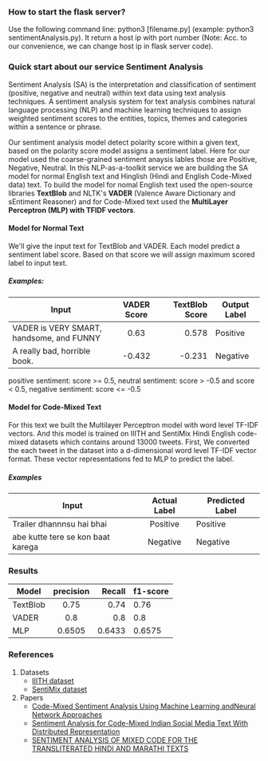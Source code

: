 ### How to start the flask server?

Use the following command line: python3 [filename.py] (example: python3 sentimentAnalysis.py). It return a host ip with port number (Note: Acc. to our convenience, we can change host ip in flask server code).


### Quick start about our service Sentiment Analysis

Sentiment Analysis (SA) is the interpretation and classification of sentiment (positive, negative and neutral) within text data using text analysis techniques. A sentiment analysis system for text analysis combines natural language processing (NLP) and machine learning techniques to assign weighted sentiment scores to the entities, topics, themes and categories within a sentence or phrase.

Our sentiment analysis model detect polarity score within a given text, based on the polarity score model assigns a sentiment label. Here for our model used the coarse-grained sentiment anaysis lables those are Positive, Negative, Neutral. In this NLP-as-a-toolkit service we are building the SA model for normal English text and Hinglish (Hindi and English Code-Mixed data) text. To build the model for nomal English text used the open-source libraries **TextBlob** and NLTK's **VADER** (Valence Aware Dictionary and sEntiment Reasoner) and for Code-Mixed text used the **MultiLayer Perceptron (MLP) with TFIDF vectors**.


#### Model for Normal Text

We'll give the input text for TextBlob and VADER. Each model predict a sentiment label score. Based on that score we will assign maximum scored label to input text.

##### Examples: 
  | Input       | VADER Score      | TextBlob Score  | Output Label |
  | ------------- |:-------------:| -----:| -----------|
  | VADER is VERY SMART, handsome, and FUNNY   | 0.63 | 0.578 | Positive |
  | A really bad, horrible book.      |  -0.432 |  -0.231 | Negative |
  
  positive sentiment: score >= 0.5,
  neutral sentiment:  score > -0.5 and score < 0.5,
  negative sentiment: score <= -0.5
  
#### Model for Code-Mixed Text

For this text we built the Multilayer Perceptron model with word level TF-IDF vectors. And this model is trained on IIITH and SentiMix Hindi English code-mixed datasets which contains around 13000 tweets. First, We converted the each tweet in the dataset into a d-dimensional word level TF-IDF vector format. These vector representations fed to MLP to predict the label. 

##### Examples
 | Input       | Actual Label      | Predicted Label  |
  | ------------- |:-------------:| -----------|
  | Trailer dhannnsu hai bhai   | Positive | Positive |
  | abe kutte tere se kon baat karega |  Negative | Negative |

### Results

| Model        | precision      | Recall  | f1-score |
| ------------- |:-------------:| -----:| -----------|
| TextBlob      | 0.75 | 0.74 | 0.76
| VADER      | 0.8      |  0.8 |  0.8 |
| MLP | 0.6505 | 0.6433 | 0.6575 |


### References
  1. Datasets
     - [IIITH dataset](https://github.com/drimpossible/Sub-word-LSTM/tree/master/Data)
     - [SentiMix dataset](https://competitions.codalab.org/competitions/20654)
  2. Papers
     - [Code-Mixed Sentiment Analysis Using Machine Learning andNeural Network Approaches](https://arxiv.org/pdf/1808.03299.pdf)
     - [Sentiment Analysis for Code-Mixed Indian Social Media Text With Distributed Representation](https://ieeexplore.ieee.org/document/8554835)
     - [SENTIMENT ANALYSIS OF MIXED CODE FOR THE TRANSLITERATED HINDI AND MARATHI TEXTS](https://aircconline.com/ijnlc/V7N2/7218ijnlc02.pdf)
